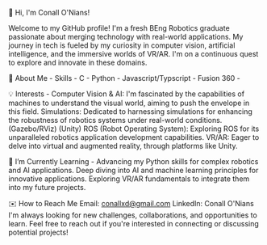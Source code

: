 👋 Hi, I'm Conall O'Nians!

Welcome to my GitHub profile! I'm a fresh BEng Robotics graduate passionate about merging technology with real-world applications. My journey in tech is fueled by my curiosity in computer vision, artificial intelligence, and the immersive worlds of VR/AR. I'm on a continuous quest to explore and innovate in these domains.

🚀 About Me - 
Skills - 
C - 
Python - 
Javascript/Typscript - 
Fusion 360 - 

💡 Interests - 
Computer Vision & AI: I'm fascinated by the capabilities of machines to understand the visual world, aiming to push the envelope in this field. 
Simulations: Dedicated to harnessing simulations for enhancing the robustness of robotics systems under real-world conditions. (Gazebo/RViz) (Unity)
ROS (Robot Operating System): Exploring ROS for its unparalleled robotics application development capabilities.
VR/AR: Eager to delve into virtual and augmented reality, through platforms like Unity. 


🌱 I’m Currently Learning - 
Advancing my Python skills for complex robotics and AI applications.
Deep diving into AI and machine learning principles for innovative applications.
Exploring VR/AR fundamentals to integrate them into my future projects.

✉️ How to Reach Me
Email: conallxd@gmail.com
LinkedIn: Conall O'Nians
I'm always looking for new challenges, collaborations, and opportunities to learn. Feel free to reach out if you're interested in connecting or discussing potential projects!
